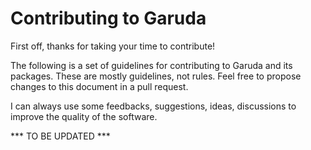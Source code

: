 # Contributing to Garuda

First off, thanks for taking your time to contribute!

The following is a set of guidelines for contributing to Garuda and its packages.
These are mostly guidelines, not rules. Feel free to propose changes to this document in a pull request.

I can always use some feedbacks, suggestions, ideas, discussions to improve the quality of the software.

*** TO BE UPDATED ***
